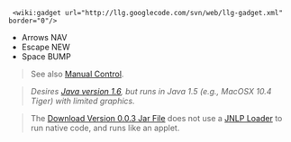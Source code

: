 
```
 <wiki:gadget url="http://llg.googlecode.com/svn/web/llg-gadget.xml" border="0"/>
```
  * Arrows NAV
  * Escape NEW
  * Space BUMP

> See also [Manual Control](ManualControl.md).

> _Desires [Java version 1.6](http://www.java.com/), but runs in Java 1.5 (e.g., MacOSX 10.4 Tiger) with limited graphics._

> The [Download Version 0.0.3 Jar File](http://code.google.com/p/llg/downloads/detail?name=llg-0.0.3.jar) does not use a [JNLP Loader](http://jnlp-loader.googlecode.com/) to run native code, and runs like an applet.
